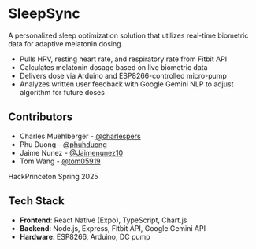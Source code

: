 # SleepSync

A personalized sleep optimization solution that utilizes real-time biometric data for adaptive melatonin dosing.

- Pulls HRV, resting heart rate, and respiratory rate from Fitbit API
- Calculates melatonin dosage based on live biometric data  
- Delivers dose via Arduino and ESP8266-controlled micro-pump  
- Analyzes written user feedback with Google Gemini NLP to adjust algorithm for future doses

## Contributors

- Charles Muehlberger - [@charlespers](https://github.com/charlespers)
- Phu Duong - [@phuhduong](https://github.com/phuhduong)
- Jaime Nunez - [@Jaimenunez10](https://github.com/Jaimenunez10)
- Tom Wang - [@tom05919](https://github.com/tom05919)

HackPrinceton Spring 2025

## Tech Stack

- **Frontend**: React Native (Expo), TypeScript, Chart.js  
- **Backend**: Node.js, Express, Fitbit API, Google Gemini API  
- **Hardware**: ESP8266, Arduino, DC pump
